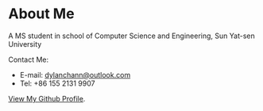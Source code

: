 
# About Me

A MS student in school of Computer Science and Engineering, Sun Yat-sen University

Contact Me:

- E-mail: dylanchann@outlook.com
- Tel: +86 155 2131 9907

[View My Github Profile](https://github.com/DylanChenn).
